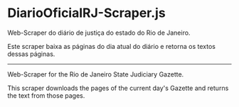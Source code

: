 # DiarioOficialRJ-Scraper.js
Web-Scraper do diário de justiça do estado do Rio de Janeiro. 

Este scraper baixa as páginas do dia atual do diário e retorna os textos dessas páginas.


--------------------

Web-Scraper for the Rio de Janeiro State Judiciary Gazette.

This scraper downloads the pages of the current day's Gazette and returns the text from those pages.
